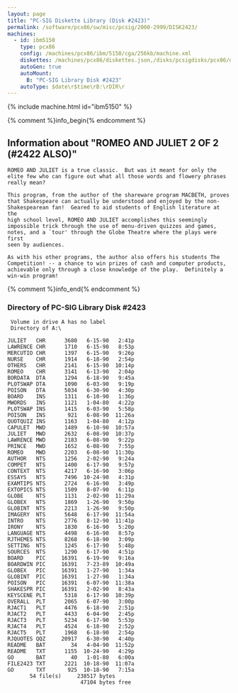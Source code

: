 ```yaml
---
layout: page
title: "PC-SIG Diskette Library (Disk #2423)"
permalink: /software/pcx86/sw/misc/pcsig/2000-2999/DISK2423/
machines:
  - id: ibm5150
    type: pcx86
    config: /machines/pcx86/ibm/5150/cga/256kb/machine.xml
    diskettes: /machines/pcx86/diskettes.json,/disks/pcsigdisks/pcx86/diskettes.json
    autoGen: true
    autoMount:
      B: "PC-SIG Library Disk #2423"
    autoType: $date\r$time\rB:\rDIR\r
---
```


{% include machine.html id="ibm5150" %}

{% comment %}info_begin{% endcomment %}

## Information about "ROMEO AND JULIET 2 OF 2 (#2422 ALSO)"

    ROMEO AND JULIET is a true classic.  But was it meant for only the
    elite few who can figure out what all those words and flowery phrases
    really mean?
    
    This program, from the author of the shareware program MACBETH, proves
    that Shakespeare can actually be understood and enjoyed by the non-
    Shakespearean fan!  Geared to aid students of English literature at the
    high school level, ROMEO AND JULIET accomplishes this seemingly
    impossible trick through the use of menu-driven quizzes and games,
    notes, and a `tour' through the Globe Theatre where the plays were first
    seen by audiences.
    
    As with his other programs, the author also offers his students The
    Competition! -- a chance to win prizes of cash and computer products,
    achievable only through a close knowledge of the play.  Definitely a
    win-win program!
{% comment %}info_end{% endcomment %}


### Directory of PC-SIG Library Disk #2423

     Volume in drive A has no label
     Directory of A:\

    JULIET   CHR      3680   6-15-90   2:41p
    LAWRENCE CHR      1710   6-15-90   8:53p
    MERCUTIO CHR      1397   6-15-90   9:26p
    NURSE    CHR      1914   6-18-90   2:54p
    OTHERS   CHR      2141   6-15-90  10:14p
    ROMEO    CHR      3141   6-13-90   2:04p
    BORDATA  DTA      1294   6-18-90   9:45a
    PLOTSWAP DTA      1090   6-03-90   9:19p
    POISON   DTA      5034   6-30-90   4:30p
    BOARD    INS      1311   6-10-90   1:36p
    MWORDS   INS      1121   1-04-80   4:22p
    PLOTSWAP INS      1415   6-03-90   5:58p
    POISON   INS       921   6-08-90  11:26a
    QUOTQUIZ INS      1163   1-04-80   4:12p
    CAPULET  MWD      1489   6-10-90  10:57a
    JULIET   MWD      2632   6-08-90  10:37p
    LAWRENCE MWD      2183   6-08-90   9:22p
    PRINCE   MWD      1652   6-08-90   7:55p
    ROMEO    MWD      2203   6-08-90  11:30p
    AUTHOR   NTS      1256   2-02-90   9:24a
    COMPET   NTS      1400   6-17-90   9:57p
    CONTEXT  NTS      4217   6-16-90   3:06p
    ESSAYS   NTS      7496  10-24-90   4:31p
    EXAMTIPS NTS      2724   6-16-90   3:49p
    EXTOPICS NTS      1509   8-07-90   6:11p
    GLOBE    NTS      1131   2-02-90  11:29a
    GLOBEX   NTS      1869   1-26-90   9:50p
    GLOBINT  NTS      2213   1-26-90   9:50p
    IMAGERY  NTS      5648   6-17-90  11:54a
    INTRO    NTS      2776   8-12-90  11:41p
    IRONY    NTS      1830   6-16-90   5:20p
    LANGUAGE NTS      4498   6-16-90   8:57p
    RJTHEMES NTS      8268   6-18-90   3:09p
    SETTING  NTS      1245   6-17-90   5:48p
    SOURCES  NTS      1290   6-17-90   4:51p
    BOARD    PIC     16391   6-19-90   9:16a
    BOARDWIN PIC     16391   7-23-89  10:49a
    GLOBEX   PIC     16391   1-27-90   1:34a
    GLOBINT  PIC     16391   1-27-90   1:34a
    POISON   PIC     16391   6-07-90  11:38a
    SHAKESPR PIC     16391   2-02-90   8:43a
    KEYSCENE PLT      5318   6-17-90  10:39p
    OVERALL  PLT      2065   6-07-90   3:00p
    RJACT1   PLT      4476   6-18-90   2:51p
    RJACT2   PLT      4433   6-04-90   2:45p
    RJACT3   PLT      5234   6-17-90   5:53p
    RJACT4   PLT      4524   6-18-90   2:52p
    RJACT5   PLT      1968   6-18-90   2:54p
    RJQUOTES QQZ     20917   6-30-90   4:40p
    README   BAT        34   4-04-90  11:52p
    README   TXT      1155  10-24-90   4:29p
    GO       BAT        40   1-01-80   6:00a
    FILE2423 TXT      2221  10-18-90  11:07a
    GO       TXT       925  10-18-90   7:15a
           54 file(s)     238517 bytes
                           47104 bytes free
